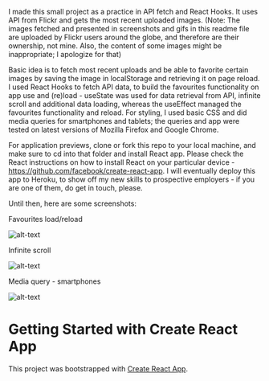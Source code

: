 I made this small project as a practice in API fetch and React Hooks. It uses API from Flickr and gets the most recent uploaded images. (Note: The images fetched and presented in screenshots and gifs in this readme file are uploaded by Flickr users around the globe, and therefore are their ownership, not mine. Also, the content of some images might be inappropriate; I apologize for that)

Basic idea is to fetch most recent uploads and be able to favorite certain images by saving the image in localStorage and retrieving it on page reload.
I used React Hooks to fetch API data, to build the favourites functionality on app use and (re)load - useState was used for data retrieval from API, infinite scroll and additional data loading, whereas the useEffect managed the favourites functionality and reload. For styling, I used basic CSS and did media queries for smartphones and tablets; the queries and app were tested on latest versions of Mozilla Firefox and Google Chrome.

For application previews, clone or fork this repo to your local machine, and make sure to cd into that folder and install React app. Please check the React instructions on how to install React on your particular device - https://github.com/facebook/create-react-app.
I will eventually deploy this app to Heroku, to show off my new skills to prospective employers - if you are one of them, do get in touch, please.

Until then, here are some screenshots:

Favourites load/reload


![alt-text](https://github.com/aywar2000/flickr-api/blob/master/public/tru-gif-reload.gif)


Infinite scroll


![alt-text](https://github.com/aywar2000/flickr-api/blob/master/public/inf-scroll.gif)


Media query - smartphones


![alt-text](https://github.com/aywar2000/flickr-api/blob/master/public/ezgif.com-gif-maker(4).gif)




# Getting Started with Create React App

This project was bootstrapped with [Create React App](https://github.com/facebook/create-react-app).




